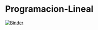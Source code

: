 # Programacion-Lineal
[![Binder](https://mybinder.org/badge_logo.svg)](https://mybinder.org/v2/gh/edgarmlz/Programacion-Lineal/master)
